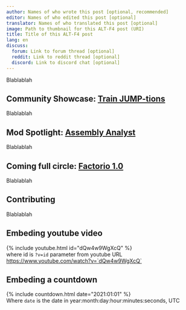 ```yaml
---
author: Names of who wrote this post [optional, recommended]
editor: Names of who edited this post [optional]
translator: Names of who translated this post [optional]
image: Path to thumbnail for this ALT-F4 post (URI)
title: Title of this ALT-F4 post
lang: en
discuss:
  forum: Link to forum thread [optional]
  reddit: Link to reddit thread [optional]
  discord: Link to discord chat [optional]
---
```


Blablablah


## Community Showcase: [Train JUMP-tions](https://www.reddit.com/r/factorio/comments/i5yoaj/train_junctions_pfft_try_train_jumptions/?utm_source=share&utm_medium=web2x) <author></author>

Blablablah


## Mod Spotlight: [Assembly Analyst](https://mods.factorio.com/mod/assemblyanalyst) <author></author>

Blablablah


## Coming full circle: [Factorio 1.0](https://factorio.com/blog/post/fff-360) <author></author>

Blablablah


## Contributing <author></author>

Blablablah

## Embeding youtube video

{% include youtube.html id="dQw4w9WgXcQ" %} <br/>
where id is `?v=id` parameter from youtube URL <br/>
https://www.youtube.com/watch?v=`dQw4w9WgXcQ`

## Embeding a countdown

{% include countdown.html date="2021:01:01" %} <br/>
Where `date` is the date in year:month:day:hour:minutes:seconds, UTC